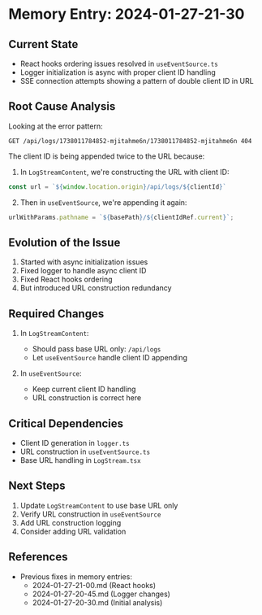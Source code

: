 # Memory Entry: 2024-01-27-21-30

## Current State
- React hooks ordering issues resolved in `useEventSource.ts`
- Logger initialization is async with proper client ID handling
- SSE connection attempts showing a pattern of double client ID in URL

## Root Cause Analysis
Looking at the error pattern:
```
GET /api/logs/1738011784852-mjitahme6n/1738011784852-mjitahme6n 404
```
The client ID is being appended twice to the URL because:

1. In `LogStreamContent`, we're constructing the URL with client ID:
```typescript
const url = `${window.location.origin}/api/logs/${clientId}`
```

2. Then in `useEventSource`, we're appending it again:
```typescript
urlWithParams.pathname = `${basePath}/${clientIdRef.current}`;
```

## Evolution of the Issue
1. Started with async initialization issues
2. Fixed logger to handle async client ID
3. Fixed React hooks ordering
4. But introduced URL construction redundancy

## Required Changes
1. In `LogStreamContent`:
   - Should pass base URL only: `/api/logs`
   - Let `useEventSource` handle client ID appending

2. In `useEventSource`:
   - Keep current client ID handling
   - URL construction is correct here

## Critical Dependencies
- Client ID generation in `logger.ts`
- URL construction in `useEventSource.ts`
- Base URL handling in `LogStream.tsx`

## Next Steps
1. Update `LogStreamContent` to use base URL only
2. Verify URL construction in `useEventSource`
3. Add URL construction logging
4. Consider adding URL validation

## References
- Previous fixes in memory entries:
  - 2024-01-27-21-00.md (React hooks)
  - 2024-01-27-20-45.md (Logger changes)
  - 2024-01-27-20-30.md (Initial analysis) 